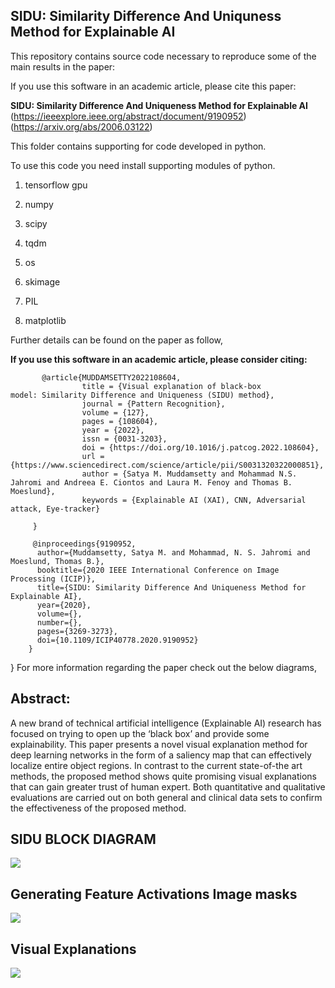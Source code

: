 ## SIDU: Similarity Difference And Uniquness Method for Explainable AI

This repository contains source code necessary to reproduce some of the main results in the paper:

If you use this software in an academic article, please cite this paper: <br>

 
**SIDU: Similarity Difference And Uniqueness Method for Explainable AI** (https://ieeexplore.ieee.org/abstract/document/9190952) (https://arxiv.org/abs/2006.03122)


This folder contains supporting for code developed in python.


To use this code you need install supporting modules of python.


1. tensorflow gpu

2. numpy

3. scipy

4. tqdm

5. os

6. skimage

7. PIL

8. matplotlib


Further details can be found on the paper as follow,

**If you use this software in an academic article, please consider citing:**

		

           @article{MUDDAMSETTY2022108604,
                    title = {Visual explanation of black-box model: Similarity Difference and Uniqueness (SIDU) method},
                    journal = {Pattern Recognition},
                    volume = {127},
                    pages = {108604},
                    year = {2022},
                    issn = {0031-3203},
                    doi = {https://doi.org/10.1016/j.patcog.2022.108604},
                    url = {https://www.sciencedirect.com/science/article/pii/S0031320322000851},
                    author = {Satya M. Muddamsetty and Mohammad N.S. Jahromi and Andreea E. Ciontos and Laura M. Fenoy and Thomas B. Moeslund},
                    keywords = {Explainable AI (XAI), CNN, Adversarial attack, Eye-tracker}

         }

         @inproceedings{9190952,
		  author={Muddamsetty, Satya M. and Mohammad, N. S. Jahromi and Moeslund, Thomas B.},
		  booktitle={2020 IEEE International Conference on Image Processing (ICIP)}, 
		  title={SIDU: Similarity Difference And Uniqueness Method for Explainable AI}, 
		  year={2020},
		  volume={},
		  number={},
		  pages={3269-3273},
		  doi={10.1109/ICIP40778.2020.9190952}
		}

}
For more information regarding the paper check out the below diagrams,


## Abstract:
A new brand of technical artificial intelligence (Explainable AI) research has focused on trying to open up the ‘black box’ and provide some explainability. This paper presents a novel visual explanation method for deep learning networks in the form of a saliency map that can effectively localize entire object regions. In contrast to the current state-of-the art methods, the proposed method shows quite promising visual explanations that can gain greater trust of human expert. Both quantitative and qualitative evaluations are carried out on both general and clinical data sets to confirm the effectiveness of the proposed method.


## SIDU BLOCK DIAGRAM
![](https://github.com/satyamahesh84/SIDU_XAI_CODE/blob/main/SIDU_pics/SIDU_block_diagram.jpg)
## Generating Feature Activations Image masks
![](https://github.com/satyamahesh84/SIDU_XAI_CODE/blob/main/SIDU_pics/SIDU_Generating_Feature_Image_Masks.jpg)

## Visual Explanations 
![](https://github.com/satyamahesh84/SIDU_XAI_CODE/blob/main/SIDU_pics/Visual_Explanation_of%20Natural_Image_SIDU.png)



